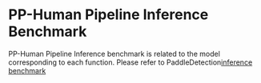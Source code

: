 # PP-Human Pipeline Inference Benchmark

PP-Human Pipeline Inference benchmark is related to the model corresponding to each function. Please refer to PaddleDetection[inference benchmark](https://github.com/PaddlePaddle/PaddleDetection/blob/release/2.5/deploy/BENCHMARK_INFER_en.md)
